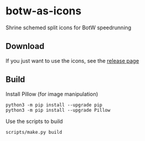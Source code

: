# botw-as-icons
Shrine schemed split icons for BotW speedrunning

## Download
If you just want to use the icons, see the [release page](https://github.com/iTNTPiston/botw-as-icons/releases)

## Build
Install Pillow (for image manipulation)
```
python3 -m pip install --upgrade pip
python3 -m pip install --upgrade Pillow
```
Use the scripts to build
```
scripts/make.py build
```
